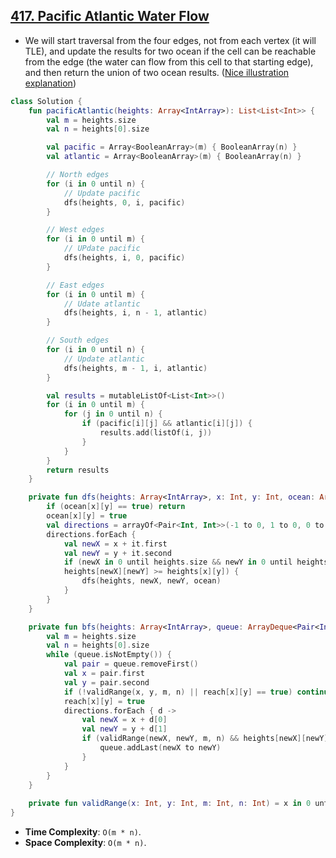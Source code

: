## [417. Pacific Atlantic Water Flow](https://leetcode.com/problems/pacific-atlantic-water-flow/)

* We will start traversal from the four edges, not from each vertex (it will TLE), and update the results for two ocean if the cell can be reachable from the edge (the water can flow from this cell to that starting edge), and then return the union of two ocean results. ([Nice illustration explanation](https://leetcode.com/problems/pacific-atlantic-water-flow/discuss/1126938/Short-and-Easy-w-Explanation-and-diagrams-or-Simple-Graph-traversals-DFS-and-BFS))

```kotlin
class Solution {
    fun pacificAtlantic(heights: Array<IntArray>): List<List<Int>> {
        val m = heights.size
        val n = heights[0].size

        val pacific = Array<BooleanArray>(m) { BooleanArray(n) }
        val atlantic = Array<BooleanArray>(m) { BooleanArray(n) }

        // North edges
        for (i in 0 until n) {
            // Update pacific
            dfs(heights, 0, i, pacific)
        }

        // West edges
        for (i in 0 until m) {
            // UPdate pacific
            dfs(heights, i, 0, pacific)
        }

        // East edges
        for (i in 0 until m) {
            // Udate atlantic
            dfs(heights, i, n - 1, atlantic)
        }

        // South edges
        for (i in 0 until n) {
            // Update atlantic
            dfs(heights, m - 1, i, atlantic)
        }

        val results = mutableListOf<List<Int>>()
        for (i in 0 until m) {
            for (j in 0 until n) {
                if (pacific[i][j] && atlantic[i][j]) {
                    results.add(listOf(i, j))
                }
            }
        }
        return results
    }

    private fun dfs(heights: Array<IntArray>, x: Int, y: Int, ocean: Array<BooleanArray>) {
        if (ocean[x][y] == true) return
        ocean[x][y] = true
        val directions = arrayOf<Pair<Int, Int>>(-1 to 0, 1 to 0, 0 to -1, 0 to 1)
        directions.forEach {
            val newX = x + it.first
            val newY = y + it.second
            if (newX in 0 until heights.size && newY in 0 until heights[0].size &&
            heights[newX][newY] >= heights[x][y]) {
                dfs(heights, newX, newY, ocean)
            }
        }
    }

    private fun bfs(heights: Array<IntArray>, queue: ArrayDeque<Pair<Int, Int>>, reach: Array<BooleanArray>) {
        val m = heights.size
        val n = heights[0].size
        while (queue.isNotEmpty()) {
            val pair = queue.removeFirst()
            val x = pair.first
            val y = pair.second
            if (!validRange(x, y, m, n) || reach[x][y] == true) continue
            reach[x][y] = true
            directions.forEach { d -> 
                val newX = x + d[0]
                val newY = y + d[1]
                if (validRange(newX, newY, m, n) && heights[newX][newY] >= heights[x][y]) {
                    queue.addLast(newX to newY)
                }
            }
        }
    }
    
    private fun validRange(x: Int, y: Int, m: Int, n: Int) = x in 0 until m && y in 0 until n
}
```

* **Time Complexity**: `O(m * n)`.
* **Space Complexity**: `O(m * n)`.